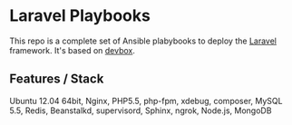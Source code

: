Laravel Playbooks
==================

This repo is a complete set of Ansible plabybooks to deploy the [Laravel](http://www.laravel.com) framework. It's based on [devbox](https://github.com/Aboalarm/devbox). 

## Features / Stack
Ubuntu 12.04 64bit, Nginx, PHP5.5, php-fpm, xdebug, composer, MySQL 5.5, Redis, Beanstalkd, supervisord, Sphinx, ngrok, Node.js, MongoDB


